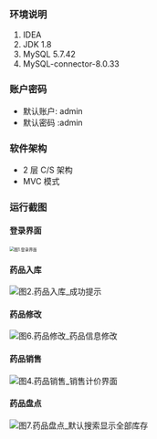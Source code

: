 ### 环境说明

1. IDEA
2. JDK 1.8
3. MySQL 5.7.42
4. MySQL-connector-8.0.33

### 账户密码

- 默认账户: admin
- 默认密码 :admin

### 软件架构

- 2 层 C/S 架构
- MVC 模式

### 运行截图

#### 登录界面

<img src="https://cdn.jsdelivr.net/gh/chousinbin/Image/202406091540217.png" alt="图1.登录界面" style="zoom:50%;" />

#### 药品入库

![图2.药品入库_成功提示](https://cdn.jsdelivr.net/gh/chousinbin/Image/202406091541001.png)

#### 药品修改

![图6.药品修改_药品信息修改](https://cdn.jsdelivr.net/gh/chousinbin/Image/202406091541000.png)

#### 药品销售

![图4.药品销售_销售计价界面](https://cdn.jsdelivr.net/gh/chousinbin/Image/202406091542113.png)

#### 药品盘点

![图7.药品盘点_默认搜索显示全部库存](https://cdn.jsdelivr.net/gh/chousinbin/Image/202406091542486.png)